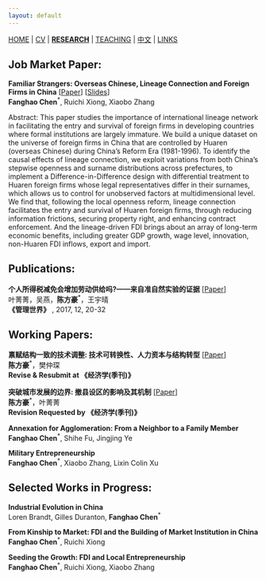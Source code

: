 ```yaml
---
layout: default
---
```


[HOME](./index.md) | [CV](./assets/FanghaoChen_AcademiaCV_eng-210927.pdf) | [**RESEARCH**](./) | [TEACHING](./teaching.md) | [中文](./chinesepage.md) | [LINKS](./links.md)

## Job Market Paper:

**Familiar Strangers: Overseas Chinese, Lineage Connection and Foreign Firms in China** [[Paper](./assets/JMP_210811.pdf)] [[Slides](./assets/familiar_stranger_slides_210703.pdf)]<br/>
**Fanghao Chen**<sup>*</sup>, Ruichi Xiong, Xiaobo Zhang

Abstract: This paper studies the importance of international lineage network in facilitating the entry and survival of foreign firms in developing countries where formal institutions are largely immature. We build a unique dataset on the universe of foreign firms in China that are controlled by Huaren (overseas Chinese) during China’s Reform Era (1981-1996). To identify the causal effects of lineage connection, we exploit variations from both China’s stepwise openness and surname distributions across prefectures, to implement a Difference-in-Difference design with differential treatment to Huaren foreign firms whose legal representatives differ in their surnames, which allows us to control for unobserved factors at multidimensional level. We find that, following the local openness reform, lineage connection facilitates the entry and survival of Huaren foreign firms, through reducing information frictions, securing property right, and enhancing contract enforcement. And the lineage-driven FDI brings about an array of long-term economic benefits, including greater GDP growth, wage level, innovation, non-Huaren FDI inflows, export and import.

## Publications:
  
**个人所得税减免会增加劳动供给吗?——来自准自然实验的证据** [[Paper](http://www.cnki.com.cn/Article/CJFDTOTAL-GLSJ201712009.htm)] <br/>
叶菁菁，吴燕，**陈方豪**<sup>*</sup>，王宇晴 <br/>
**《管理世界》** , 2017, 12, 20-32

## Working Papers:

**禀赋结构一致的技术调整: 技术可转换性、人力资本与结构转型** [[Paper](./assets/techchange_paper.pdf)] <br/>
**陈方豪**<sup>*</sup>，樊仲琛 <br/>
**Revise & Resubmit at 《经济学(季刊)》** 

**突破城市发展的边界: 撤县设区的影响及其机制** [[Paper](./assets/annex_paper.pdf)] <br/>
**陈方豪**<sup>*</sup>，叶菁菁 <br/>
**Revision Requested by 《经济学(季刊)》** 

**Annexation for Agglomeration: From a Neighbor to a Family Member** <br/>
**Fanghao Chen**<sup>*</sup>, Shihe Fu, Jingjing Ye

**Military Entrepreneurship** <br/>
**Fanghao Chen**<sup>*</sup>, Xiaobo Zhang, Lixin Colin Xu

## Selected Works in Progress:

**Industrial Evolution in China** <br/>
Loren Brandt, Gilles Duranton, **Fanghao Chen**<sup>*</sup>

**From Kinship to Market: FDI and the Building of Market Institution in China** <br/>
**Fanghao Chen**<sup>*</sup>, Ruichi Xiong

**Seeding the Growth: FDI and Local Entrepreneurship** <br/>
**Fanghao Chen**<sup>*</sup>, Ruichi Xiong, Xiaobo Zhang
